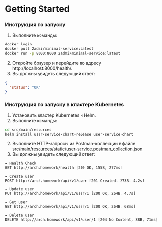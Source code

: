 # Getting Started

### Инструкция по запуску

1. Выполните команды:

```bash
docker login
docker pull 2admi/minimal-service:latest
docker run -p 8000:8000 2admi/minimal-service:latest
```

2. Откройте браузер и перейдите по адресу http://localhost:8000/health/.
3. Вы должны увидеть следующий ответ:

```json
{
  "status": "OK"
}
```

### Инструкция по запуску в кластере Kubernetes

1. Установить кластер Kubernetes и Helm.
2. Выполните команды:

```bash
cd src/main/resources
helm install user-service-chart-release user-service-chart    
```

2. Выполните HTTP-запросы из Postman-коллекции в файле [src/main/resources/static/user-service.postman_collection.json](src/main/resources/static/user-service.postman_collection.json)
3. Вы должны увидеть следующий ответ:

```
→ Health Check
GET http://arch.homework/health [200 OK, 155B, 277ms]

→ Create user
POST http://arch.homework/api/v1/user [201 Created, 273B, 4.2s]

→ Update user
PUT http://arch.homework/api/v1/user/1 [200 OK, 264B, 4.7s]

→ Get user
GET http://arch.homework/api/v1/user/1 [200 OK, 264B, 68ms]

→ Delete user
DELETE http://arch.homework/api/v1/user/1 [204 No Content, 88B, 71ms]
```
